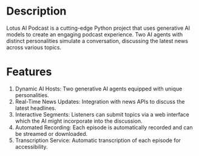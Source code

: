 # Description
Lotus AI Podcast is a cutting-edge Python project that uses generative AI models to create an engaging podcast experience. Two AI agents with distinct personalities simulate a conversation, discussing the latest news across various topics. 
# Features
1. Dynamic AI Hosts: Two generative AI agents equipped with unique personalities.
2. Real-Time News Updates: Integration with news APIs to discuss the latest headlines.
3. Interactive Segments: Listeners can submit topics via a web interface which the AI might incorporate into the discussion.
4. Automated Recording: Each episode is automatically recorded and can be streamed or downloaded.
5. Transcription Service: Automatic transcription of each episode for accessibility.
